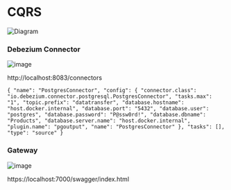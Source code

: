 # CQRS
![Diagram](https://github.com/user-attachments/assets/4f2f6f08-1cd7-4a9e-8ba8-8079cf95ec4d)

### Debezium Connector
![image](https://github.com/user-attachments/assets/20085f2c-cd58-460f-a8f1-66762d42f1fa)

http://localhost:8083/connectors

`{
    "name": "PostgresConnector",
    "config": {
        "connector.class": "io.debezium.connector.postgresql.PostgresConnector",
        "tasks.max": "1",
        "topic.prefix": "datatransfer",
        "database.hostname": "host.docker.internal",
        "database.port": "5432",
        "database.user": "postgres",
        "database.password": "P@ssw0rd!",
        "database.dbname": "Products",
        "database.server.name": "host.docker.internal",
        "plugin.name": "pgoutput",
        "name": "PostgresConnector"
    },
    "tasks": [],
    "type": "source"
}`

### Gateway
![image](https://github.com/user-attachments/assets/2a17ec5a-e9e1-4f33-93ef-bb5470ff4b5d)

https://localhost:7000/swagger/index.html
